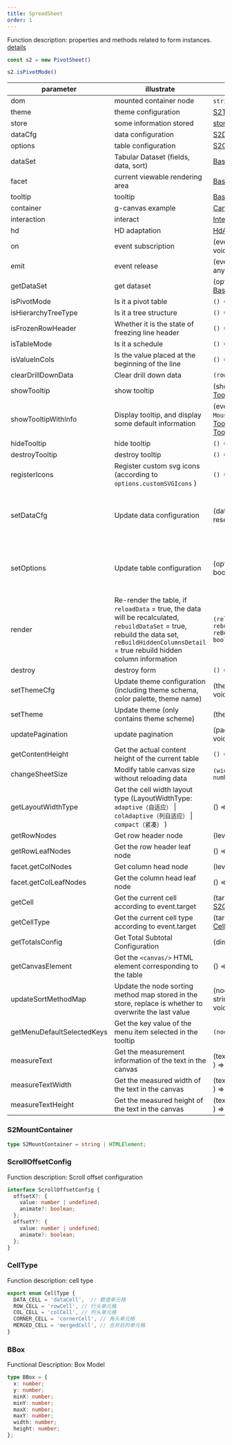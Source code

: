 ```yaml
---
title: SpreadSheet
order: 1
---
```


Function description: properties and methods related to form instances. [details](https://github.com/antvis/S2/blob/next/packages/s2-core/src/sheet-type/spread-sheet.ts)

```ts
const s2 = new PivotSheet()

s2.isPivotMode()
```

| parameter                  | illustrate                                                                                                                                                                                       | type                                                                                                                                                                   | Version                                                              |
| -------------------------- | ------------------------------------------------------------------------------------------------------------------------------------------------------------------------------------------------ | ---------------------------------------------------------------------------------------------------------------------------------------------------------------------- | -------------------------------------------------------------------- |
| dom                        | mounted container node                                                                                                                                                                           | `string` \| `HTMLElement`                                                                                                                                              |                                                                      |
| theme                      | theme configuration                                                                                                                                                                              | [S2Theme](/docs/api/general/S2Theme)                                                                                                                                   |                                                                      |
| store                      | some information stored                                                                                                                                                                          | [store](/docs/api/basic-class/store)                                                                                                                                   |                                                                      |
| dataCfg                    | data configuration                                                                                                                                                                               | [S2DataConfig](/docs/api/general/S2DataConfig)                                                                                                                         |                                                                      |
| options                    | table configuration                                                                                                                                                                              | [S2Options](/docs/api/general/S2Options)                                                                                                                               |                                                                      |
| dataSet                    | Tabular Dataset (fields, data, sort)                                                                                                                                                             | [BaseDataSet](/docs/api/basic-class/base-data-set)                                                                                                                     |                                                                      |
| facet                      | current viewable rendering area                                                                                                                                                                  | [BaseFacet](/docs/api/basic-class/base-facet)                                                                                                                          |                                                                      |
| tooltip                    | tooltip                                                                                                                                                                                          | [BaseTooltip](/docs/api/basic-class/base-tooltip)                                                                                                                      |                                                                      |
| container                  | g-canvas example                                                                                                                                                                                 | [Canvas](https://g.antv.vision/zh/docs/api/canvas)                                                                                                                     |                                                                      |
| interaction                | interact                                                                                                                                                                                         | [Interaction](/zh/docs/api/basic-class/interaction)                                                                                                                    |                                                                      |
| hd                  | HD adaptation                                                                                                                                                                                    | [HdAdapter](https://github.com/antvis/S2/blob/next/packages/s2-core/src/ui/hd-adapter/index.ts)                                                                      |                                                                      |
| on                         | event subscription                                                                                                                                                                               | (event: [S2Event](/docs/manual/advanced/interaction/basic) , listener: () => void) => void                                                                             |                                                                      |
| emit                       | event release                                                                                                                                                                                    | (event: [S2Event](/docs/manual/advanced/interaction/basic) , ...args: any\[]) => void                                                                                  |                                                                      |
| getDataSet                 | get dataset                                                                                                                                                                                      | (options: [S2Options](/docs/api/general/S2Options) ) => [BaseDataSet](/docs/api/basic-class/base-data-set)                                                             |                                                                      |
| isPivotMode                | Is it a pivot table                                                                                                                                                                              | `() => boolean`                                                                                                                                                        |                                                                      |
| isHierarchyTreeType        | Is it a tree structure                                                                                                                                                                           | `() => boolean`                                                                                                                                                        |                                                                      |
| isFrozenRowHeader          | Whether it is the state of freezing line header                                                                                                                                                  | `() => boolean`                                                                                                                                                        |                                                                      |
| isTableMode                | Is it a schedule                                                                                                                                                                                 | `() => boolean`                                                                                                                                                        |                                                                      |
| isValueInCols              | Is the value placed at the beginning of the line                                                                                                                                                 | `() => boolean`                                                                                                                                                        |                                                                      |
| clearDrillDownData         | Clear drill down data                                                                                                                                                                            | `(rowNodeId?: string) => void`                                                                                                                                         |                                                                      |
| showTooltip                | show tooltip                                                                                                                                                                                     | (showOptions: [TooltipShowOptions](/docs/api/common/custom-tooltip) ) => void                                                                                          |                                                                      |
| showTooltipWithInfo        | Display tooltip, and display some default information                                                                                                                                            | (event: `CanvasEvent \| MouseEvent` , data: [TooltipData\[\]](/docs/api/common/custom-tooltip) , options?: [TooltipOptions](/docs/api/common/custom-tooltip) ) => void |                                                                      |
| hideTooltip                | hide tooltip                                                                                                                                                                                     | `() => void`                                                                                                                                                           |                                                                      |
| destroyTooltip             | destroy tooltip                                                                                                                                                                                  | `() => void`                                                                                                                                                           |                                                                      |
| registerIcons              | Register custom svg icons (according to `options.customSVGIcons` )                                                                                                                               | `() => void`                                                                                                                                                           |                                                                      |
| setDataCfg                 | Update data configuration                                                                                                                                                                        | (dataCfg: [S2DataConfig](/docs/api/general/S2DataConfig) , reset?: boolean ) => void                                                                                   | The `reset` parameter needs to be used in `@antv/s2^1.34.0` version |
| setOptions                 | Update table configuration                                                                                                                                                                       | (options: [S2Options](/docs/api/general/S2Options) , reset?: boolean) => void                                                                                          | The `reset` parameter needs to be used in `@antv/s2^1.34.0` version |
| render                     | Re-render the table, if `reloadData` = true, the data will be recalculated, `rebuildDataSet` = true, rebuild the data set, `reBuildHiddenColumnsDetail` = true rebuild hidden column information | `(reloadData?: boolean, { rebuildDataSet?: boolean; reBuildHiddenColumnsDetail?: boolean }) => Promise<void>`                                                                   |                                                                      |
| destroy                    | destroy form                                                                                                                                                                                     | `() => void`                                                                                                                                                           |                                                                      |
| setThemeCfg                | Update theme configuration (including theme schema, color palette, theme name)                                                                                                                   | (themeCfg: [ThemeCfg](/docs/api/general/S2Theme/#themecfg) ) => void                                                                                                   |                                                                      |
| setTheme                   | Update theme (only contains theme scheme)                                                                                                                                                        | (theme: [S2Theme](/docs/api/general/S2Theme/#s2theme) ) => void                                                                                                        |                                                                      |
| updatePagination           | update pagination                                                                                                                                                                                | (pagination: [Pagination](/docs/api/general/S2Options#pagination) ) => void                                                                                            |                                                                      |
| getContentHeight           | Get the actual content height of the current table                                                                                                                                               | `() => number`                                                                                                                                                         |                                                                      |
| changeSheetSize            | Modify table canvas size without reloading data                                                                                                                                                  | `(width?: number, height?: number) => void`                                                                                                                            |                                                                      |
| getLayoutWidthType         | Get the cell width layout type (LayoutWidthType: `adaptive（自适应）` \| `colAdaptive（列自适应）` \| `compact（紧凑）` )                                                                                       | () => `LayoutWidthType`                                                                                                                                                |                                                                      |
| getRowNodes                | Get row header node                                                                                                                                                                              | (level: number) => [Node\[\]](/docs/api/basic-class/node/)                                                                                                             |                                                                      |
| getRowLeafNodes            | Get the row header leaf node                                                                                                                                                                     | () => [Node\[\]](/docs/api/basic-class/node/)                                                                                                                          |                                                                      |
| facet.getColNodes             | Get column head node                                                                                                                                                                             | (level: number) => [Node\[\]](/docs/api/basic-class/node/)                                                                                                             |                                                                      |
| facet.getColLeafNodes         | Get the column head leaf node                                                                                                                                                                    | () => [Node\[\]](/docs/api/basic-class/node/)                                                                                                                          |                                                                      |
| getCell                    | Get the current cell according to event.target                                                                                                                                                   | (target: [EventTarget](https://developer.mozilla.org/zh-CN/docs/Web/API/Event/target) ) => [S2CellType](/docs/api/basic-class/base-cell#s2celltype)                    |                                                                      |
| getCellType                | Get the current cell type according to event.target                                                                                                                                              | (target: [EventTarget](https://developer.mozilla.org/zh-CN/docs/Web/API/Event/target) ) => [CellType](/docs/api/basic-class/base-cell#celltypes)                      |                                                                      |
| getTotalsConfig            | Get Total Subtotal Configuration                                                                                                                                                                 | (dimension: string) => [Total](/docs/api/general/S2Options#totals)                                                                                                     |                                                                      |
| getCanvasElement           | Get the `<canvas/>` HTML element corresponding to the table                                                                                                                                      | () => [HTMLCanvasElement](https://developer.mozilla.org/zh-CN/docs/Web/API/HTMLCanvasElement)                                                                          |                                                                      |
| updateSortMethodMap        | Update the node sorting method map stored in the store, replace is whether to overwrite the last value                                                                                           | (nodeId: string, sortMethod: string, replace?: boolean) => void                                                                                                        |                                                                      |
| getMenuDefaultSelectedKeys | Get the key value of the menu item selected in the tooltip                                                                                                                                       | `(nodeId: string) => string[]`                                                                                                                                         |                                                                      |
| measureText                | Get the measurement information of the text in the canvas                                                                                                                                        | (text: `string` , font: [TextTheme](/docs/api/general/S2Theme#texttheme) ) => [TextMetrics](https://developer.mozilla.org/zh-CN/docs/Web/API/TextMetrics) \| `null`    |                                                                      |
| measureTextWidth           | Get the measured width of the text in the canvas                                                                                                                                                 | (text: `string` , font: [TextTheme](/docs/api/general/S2Theme#texttheme) ) => `number` \| `null`                                                                       |                                                                      |
| measureTextHeight          | Get the measured height of the text in the canvas                                                                                                                                                | (text: `string` , font: [TextTheme](/docs/api/general/S2Theme#texttheme) ) => `number` \| `null`                                                                       |                                                                      |

### S2MountContainer

```ts
type S2MountContainer = string | HTMLElement;
```

### ScrollOffsetConfig

Function description: Scroll offset configuration

```ts
interface ScrollOffsetConfig {
  offsetX?: {
    value: number | undefined;
    animate?: boolean;
  };
  offsetY?: {
    value: number | undefined;
    animate?: boolean;
  };
}
```

### CellType

Function description: cell type

```ts
export enum CellType {
  DATA_CELL = 'dataCell',  // 数值单元格
  ROW_CELL = 'rowCell', // 行头单元格
  COL_CELL = 'colCell', // 列头单元格
  CORNER_CELL = 'cornerCell', // 角头单元格
  MERGED_CELL = 'mergedCell', // 合并后的单元格
}
```

### BBox

Functional Description: Box Model

```ts
type BBox = {
  x: number;
  y: number;
  minX: number;
  minY: number;
  maxX: number;
  maxY: number;
  width: number;
  height: number;
};
```
